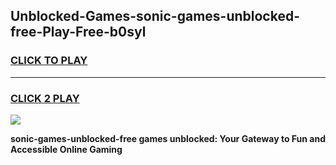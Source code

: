 
## Unblocked-Games-sonic-games-unblocked-free-Play-Free-b0syl
<h3>
<a href="https://premium76.site?title=sonic-games-unblocked-free&ref=18A1">CLICK TO PLAY</a></h3>
<hr>

<h3>
<a href="https://premium76.site?title=sonic-games-unblocked-free&ref=18A1">CLICK 2 PLAY</a>
  
</h3>

<a href="https://premium76.site?title=sonic-games-unblocked-free&ref=18A1"><img src="https://clearcache.store/games.png"></a>


**sonic-games-unblocked-free games unblocked: Your Gateway to Fun and Accessible Online Gaming**
